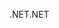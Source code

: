 <span data-ttu-id="b85a0-101">.NET</span><span class="sxs-lookup"><span data-stu-id="b85a0-101">.NET</span></span>